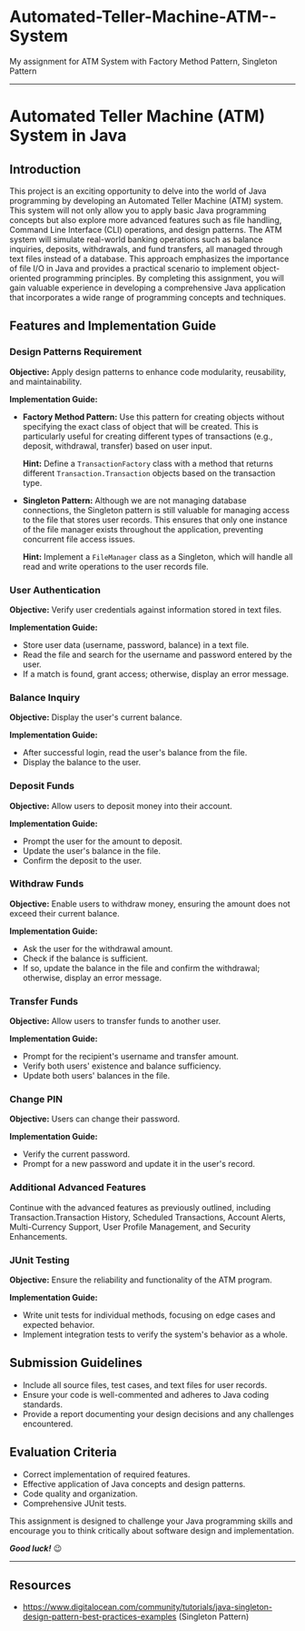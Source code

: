 # Automated-Teller-Machine-ATM--System
My assignment for ATM System with Factory Method Pattern, Singleton Pattern

---


# Automated Teller Machine (ATM) System in Java

## Introduction

This project is an exciting opportunity to delve into the world of Java programming by developing an Automated Teller Machine (ATM) system. This system will not only allow you to apply basic Java programming concepts but also explore more advanced features such as file handling, Command Line Interface (CLI) operations, and design patterns. The ATM system will simulate real-world banking operations such as balance inquiries, deposits, withdrawals, and fund transfers, all managed through text files instead of a database. This approach emphasizes the importance of file I/O in Java and provides a practical scenario to implement object-oriented programming principles. By completing this assignment, you will gain valuable experience in developing a comprehensive Java application that incorporates a wide range of programming concepts and techniques.

## Features and Implementation Guide

### Design Patterns Requirement

**Objective:** Apply design patterns to enhance code modularity, reusability, and maintainability.

**Implementation Guide:**

- **Factory Method Pattern:** Use this pattern for creating objects without specifying the exact class of object that will be created. This is particularly useful for creating different types of transactions (e.g., deposit, withdrawal, transfer) based on user input.

  **Hint:** Define a `TransactionFactory` class with a method that returns different `Transaction.Transaction` objects based on the transaction type.

- **Singleton Pattern:** Although we are not managing database connections, the Singleton pattern is still valuable for managing access to the file that stores user records. This ensures that only one instance of the file manager exists throughout the application, preventing concurrent file access issues.

  **Hint:** Implement a `FileManager` class as a Singleton, which will handle all read and write operations to the user records file.

### User Authentication

**Objective:** Verify user credentials against information stored in text files.

**Implementation Guide:**
- Store user data (username, password, balance) in a text file.
- Read the file and search for the username and password entered by the user.
- If a match is found, grant access; otherwise, display an error message.

### Balance Inquiry

**Objective:** Display the user's current balance.

**Implementation Guide:**
- After successful login, read the user's balance from the file.
- Display the balance to the user.

### Deposit Funds

**Objective:** Allow users to deposit money into their account.

**Implementation Guide:**
- Prompt the user for the amount to deposit.
- Update the user's balance in the file.
- Confirm the deposit to the user.

### Withdraw Funds

**Objective:** Enable users to withdraw money, ensuring the amount does not exceed their current balance.

**Implementation Guide:**
- Ask the user for the withdrawal amount.
- Check if the balance is sufficient.
- If so, update the balance in the file and confirm the withdrawal; otherwise, display an error message.

### Transfer Funds

**Objective:** Allow users to transfer funds to another user.

**Implementation Guide:**
- Prompt for the recipient's username and transfer amount.
- Verify both users' existence and balance sufficiency.
- Update both users' balances in the file.

### Change PIN

**Objective:** Users can change their password.

**Implementation Guide:**
- Verify the current password.
- Prompt for a new password and update it in the user's record.

### Additional Advanced Features

Continue with the advanced features as previously outlined, including Transaction.Transaction History, Scheduled Transactions, Account Alerts, Multi-Currency Support, User Profile Management, and Security Enhancements.

### JUnit Testing

**Objective:** Ensure the reliability and functionality of the ATM program.

**Implementation Guide:**
- Write unit tests for individual methods, focusing on edge cases and expected behavior.
- Implement integration tests to verify the system's behavior as a whole.

## Submission Guidelines

- Include all source files, test cases, and text files for user records.
- Ensure your code is well-commented and adheres to Java coding standards.
- Provide a report documenting your design decisions and any challenges encountered.

## Evaluation Criteria

- Correct implementation of required features.
- Effective application of Java concepts and design patterns.
- Code quality and organization.
- Comprehensive JUnit tests.

This assignment is designed to challenge your Java programming skills and encourage you to think critically about software design and implementation.

***Good luck!*** :wink:

---

## Resources

- https://www.digitalocean.com/community/tutorials/java-singleton-design-pattern-best-practices-examples (Singleton Pattern)

